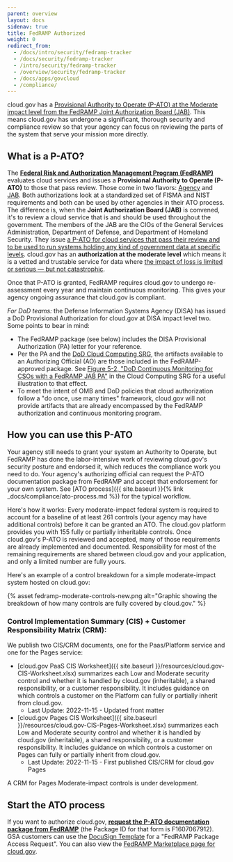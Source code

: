 ```yaml
---
parent: overview
layout: docs
sidenav: true
title: FedRAMP Authorized
weight: 0
redirect_from:
  - /docs/intro/security/fedramp-tracker
  - /docs/security/fedramp-tracker
  - /intro/security/fedramp-tracker
  - /overview/security/fedramp-tracker
  - /docs/apps/govcloud
  - /compliance/
---
```



cloud.gov has a [Provisional Authority to Operate (P-ATO) at the Moderate impact level from the FedRAMP Joint Authorization Board (JAB)](https://marketplace.fedramp.gov/#!/product/18f-cloudgov). This means cloud.gov has undergone a significant, thorough security and compliance review so that your agency can focus on reviewing the parts of the system that serve your mission more directly.

## What is a P-ATO?

The **[Federal Risk and Authorization Management Program (FedRAMP)](https://www.fedramp.gov/)** evaluates cloud services and issues a **Provisional Authority to Operate (P-ATO)** to those that pass review. Those come in two flavors: [Agency](https://www.fedramp.gov/agency-authorization/) and [JAB](https://www.fedramp.gov/jab-authorization/). Both authorizations look at a standardized set of FISMA and NIST requirements and both can be used by other agencies in their ATO process. The difference is, when the **Joint Authorization Board (JAB)** is convened, it's to review a cloud service that is and should be used throughout the government. The members of the JAB are the CIOs of the General Services Administration, Department of Defense, and Department of Homeland Security. They issue [a P-ATO for cloud services that pass their review and to be used to run systems holding any kind of government data at specific levels](https://marketplace.fedramp.gov/#!/products?status=Compliant&sort=productName&authorizationType=JAB). cloud.gov has an **authorization at the moderate level** which means it is a vetted and trustable service for data where [the impact of loss is limited or serious — but not catastrophic](http://csrc.nist.gov/publications/fips/fips199/FIPS-PUB-199-final.pdf#page=6).

Once that P-ATO is granted, FedRAMP requires cloud.gov to undergo re-assessment every year and maintain continuous monitoring. This gives your agency ongoing assurance that cloud.gov is compliant.

*For DoD teams:* the Defense Information Systems Agency (DISA) has issued a DoD Provisional Authorization for cloud.gov at DISA impact level two. Some points to bear in mind:

* The FedRAMP package (see below) includes the DISA Provisional Authorization (PA) letter for your reference.
* Per the PA and the [DoD Cloud Computing SRG](https://public.cyber.mil/dccs/), the artifacts available to an Authorizing Official (AO) are those included in the FedRAMP-approved package. See [Figure 5-2, "DoD Continuous Monitoring for CSOs with a FedRAMP JAB PA"](https://dl.dod.cyber.mil/wp-content/uploads/cloud/zip/U_Cloud_Computing_SRG_V1R4.zip) in the Cloud Computing SRG for a useful illustration to that effect.
* To meet the intent of OMB and DoD policies that cloud authorization follow a "do once, use many times" framework, cloud.gov will not provide artifacts that are already encompassed by the FedRAMP authorization and continuous monitoring program.  

## How you can use this P-ATO

Your agency still needs to grant your system an Authority to Operate, but FedRAMP has done the labor-intensive work of reviewing cloud.gov's security posture and endorsed it, which reduces the compliance work you need to do. Your agency's authorizing official can request the P-ATO documentation package from FedRAMP and accept that endorsement for your own system. See [ATO process]({{ site.baseurl }}{% link _docs/compliance/ato-process.md %}) for the typical workflow.

Here's how it works: Every moderate-impact federal system is required to account for a baseline of at least 261 controls (your agency may have additional controls) before it can be granted an ATO. The cloud.gov platform provides you with 155 fully or partially inheritable controls. Once cloud.gov's P-ATO is reviewed and accepted, many of those requirements are already implemented and documented. Responsibility for most of the remaining requirements are shared between cloud.gov and your application, and only a limited number are fully yours.

Here's an example of a control breakdown for a simple moderate-impact system hosted on cloud.gov:

{% asset fedramp-moderate-controls-new.png alt="Graphic showing the breakdown of how many controls are fully covered by cloud.gov." %}

### Control Implementation Summary (CIS) + Customer Responsibility Matrix (CRM):

We publish two CIS/CRM documents, one for the Paas/Platform service and one for the Pages service:

* [cloud.gov PaaS CIS Worksheet]({{ site.baseurl }}/resources/cloud.gov-CIS-Worksheet.xlsx) summarizes each Low and Moderate security control and whether it is handled by cloud.gov (inheritable), a shared responsibility, or a customer responsibility. It includes guidance on which controls a customer on the Platform can fully or partially inherit from cloud.gov.
  * Last Update: 2022-11-15 - Updated front matter
* [cloud.gov Pages CIS Worksheet]({{ site.baseurl }}/resources/cloud.gov-CIS-Pages-Worksheet.xlsx) summarizes each Low and Moderate security control and whether it is handled by cloud.gov (inheritable), a shared responsibility, or a customer responsibility. It includes guidance on which controls a customer on Pages can fully or partially inherit from cloud.gov.
  * Last Update: 2022-11-15 - First published CIS/CRM for cloud.gov Pages

A CRM for Pages Moderate-impact controls is under development.

## Start the ATO process

If you want to authorize cloud.gov, [**request the P-ATO documentation package from FedRAMP**](https://www.fedramp.gov/assets/resources/documents/Agency_Package_Request_Form.pdf) (the Package ID for that form is F1607067912). GSA customers can use the [DocuSign Template](https://app.docusign.com/templates?view=shared) for a "FedRAMP Package Access Request". You can also view the [FedRAMP Marketplace page for cloud.gov](https://marketplace.fedramp.gov/#/product/18f-cloudgov?sort=productName).
